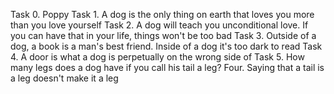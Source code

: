 Task 0. Poppy
Task 1. A dog is the only thing on earth that loves you more than you love yourself
Task 2. A dog will teach you unconditional love. If you can have that in your life, things won't be too bad
Task 3. Outside of a dog, a book is a man's best friend. Inside of a dog it's too dark to read
Task 4. A door is what a dog is perpetually on the wrong side of
Task 5. How many legs does a dog have if you call his tail a leg? Four. Saying that a tail is a leg doesn't make it a leg
